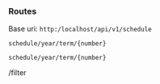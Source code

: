 
### Routes
Base uri: `http:/localhost/api/v1/schedule`

`schedule/year/term/{number}`

`schedule/year/term/{number}`

/filter